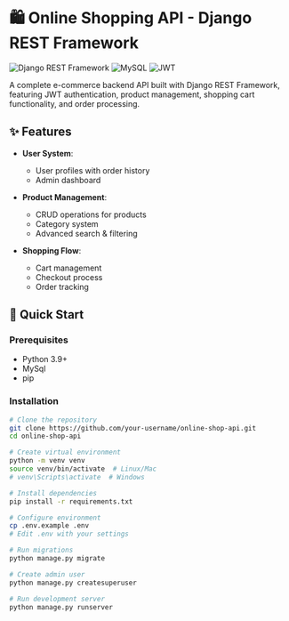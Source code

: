 # 🛍️ Online Shopping API - Django REST Framework

![Django REST Framework](https://img.shields.io/badge/DJANGO-REST-ff1709?style=for-the-badge&logo=django&logoColor=white&color=ff1709&labelColor=gray)
![MySQL](https://img.shields.io/badge/MySQL-316192?style=for-the-badge&logo=mysql&logoColor=white)
![JWT](https://img.shields.io/badge/JWT-black?style=for-the-badge&logo=JSON%20web%20tokens)

A complete e-commerce backend API built with Django REST Framework, featuring JWT authentication, product management, shopping cart functionality, and order processing.

## ✨ Features

- **User System**:
  - User profiles with order history
  - Admin dashboard

- **Product Management**:
  - CRUD operations for products
  - Category system
  - Advanced search & filtering

- **Shopping Flow**:
  - Cart management
  - Checkout process
  - Order tracking

## 🚀 Quick Start

### Prerequisites
- Python 3.9+
- MySql
- pip

### Installation
```bash
# Clone the repository
git clone https://github.com/your-username/online-shop-api.git
cd online-shop-api

# Create virtual environment
python -m venv venv
source venv/bin/activate  # Linux/Mac
# venv\Scripts\activate  # Windows

# Install dependencies
pip install -r requirements.txt

# Configure environment
cp .env.example .env
# Edit .env with your settings

# Run migrations
python manage.py migrate

# Create admin user
python manage.py createsuperuser

# Run development server
python manage.py runserver
